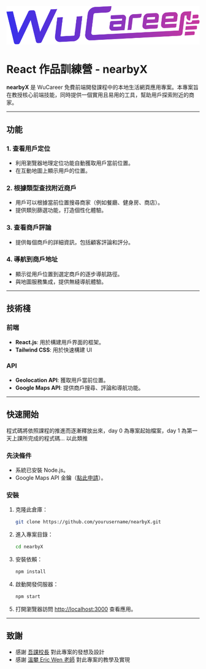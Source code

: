 ![alt text](wucareer-logo.png "WuCareer Logo")

# React 作品訓練營 - nearbyX

**nearbyX** 是 WuCareer 免費前端開發課程中的本地生活網頁應用專案。本專案旨在教授核心前端技能，同時提供一個實用且易用的工具，幫助用戶探索附近的商家。

---

## 功能

### 1. **查看用戶定位**

- 利用瀏覽器地理定位功能自動獲取用戶當前位置。
- 在互動地圖上顯示用戶的位置。

### 2. **根據類型查找附近商戶**

- 用戶可以根據當前位置搜尋商家（例如餐廳、健身房、商店）。
- 提供類別篩選功能，打造個性化體驗。

### 3. **查看商戶評論**

- 提供每個商戶的詳細資訊，包括顧客評論和評分。

### 4. **導航到商戶地址**

- 顯示從用戶位置到選定商戶的逐步導航路徑。
- 與地圖服務集成，提供無縫導航體驗。

---

## 技術棧

### 前端

- **React.js**: 用於構建用戶界面的框架。
- **Tailwind CSS**: 用於快速構建 UI

### API

- **Geolocation API**: 獲取用戶當前位置。
- **Google Maps API**: 提供商戶搜尋、評論和導航功能。

---

## 快速開始

程式碼將依照課程的推進而逐漸釋放出來，day 0 為專案起始檔案，day 1 為第一天上課所完成的程式碼... 以此類推

### 先決條件

- 系統已安裝 Node.js。
- Google Maps API 金鑰（[點此申請](https://developers.google.com/maps)）。

### 安裝

1. 克隆此倉庫：

   ```bash
   git clone https://github.com/yourusername/nearbyX.git
   ```

2. 進入專案目錄：

   ```bash
   cd nearbyX
   ```

3. 安裝依賴：

   ```bash
   npm install
   ```

4. 啟動開發伺服器：

   ```bash
   npm start
   ```

5. 打開瀏覽器訪問 [http://localhost:3000](http://localhost:3000) 查看應用。

---

## 致謝

- 感謝 [吾課校長](https://github.com/Shinyui) 對此專案的發想及設計
- 感謝 [溫攀 Eric Wen 老師](https://github.com/ericfetch) 對此專案的教學及實現
